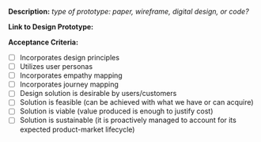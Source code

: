 **Description:** _type of prototype: paper, wireframe, digital design, or code?_

**Link to Design Prototype:** 

**Acceptance Criteria:**
- [ ] Incorporates design principles
- [ ] Utilizes user personas
- [ ] Incorporates empathy mapping
- [ ] Incorporates journey mapping
- [ ] Design solution is desirable by users/customers
- [ ] Solution is feasible (can be achieved with what we have or can acquire)
- [ ] Solution is viable (value produced is enough to justify cost)
- [ ] Solution is sustainable (it is proactively managed to account for its expected product-market lifecycle)

